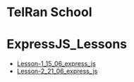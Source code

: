 # TelRan School

# ExpressJS_Lessons

- [Lesson-1_15_06_express_js](https://github.com/AlexDolz/ExpressJS_Lessons/tree/main/lesson_1_15_06)
- [Lesson-2_21_06_express_js](https://github.com/AlexDolz/ExpressJS_Lessons/tree/main/lesson_2_21_06)
